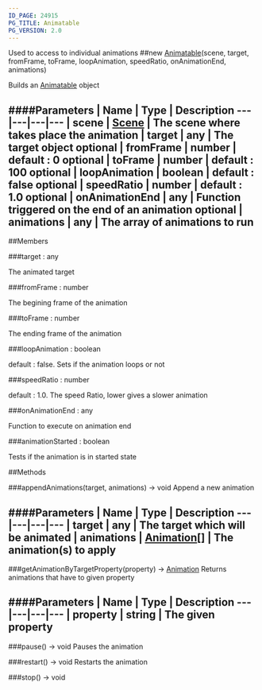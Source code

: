 ```yaml
---
ID_PAGE: 24915
PG_TITLE: Animatable
PG_VERSION: 2.0
---
```


Used to access to individual animations
##new [Animatable](/classes/Animatable)(scene, target, fromFrame, toFrame, loopAnimation, speedRatio, onAnimationEnd, animations)



Builds an [Animatable](/classes/Animatable) object




####Parameters
 | Name | Type | Description
---|---|---|---
 | scene | [Scene](/classes/Scene) | The scene where takes place the animation
 | target | any | The target object
optional | fromFrame | number | default : 0
optional | toFrame | number | default : 100
optional | loopAnimation | boolean | default : false
optional | speedRatio | number | default : 1.0
optional | onAnimationEnd | any | Function triggered on the end of an animation
optional | animations | any | The array of animations to run
---

##Members

###target : any




The animated target



###fromFrame : number




The begining frame of the animation



###toFrame : number




The ending frame of the animation



###loopAnimation : boolean




default : false. Sets if the animation loops or not



###speedRatio : number




default : 1.0. The speed Ratio, lower gives a slower animation



###onAnimationEnd : any




Function to execute on animation end



###animationStarted : boolean




Tests if the animation is in started state











##Methods

###appendAnimations(target, animations) &rarr; void
Append a new animation





####Parameters
 | Name | Type | Description
---|---|---|---
 | target | any | The target which will be animated
 | animations | [Animation](/classes/Animation)[] | The animation(s) to apply
---

###getAnimationByTargetProperty(property) &rarr; [Animation](/classes/Animation)
Returns animations that have to given property





####Parameters
 | Name | Type | Description
---|---|---|---
 | property | string | The given property
---

###pause() &rarr; void
Pauses the animation






###restart() &rarr; void
Restarts the animation






###stop() &rarr; void

